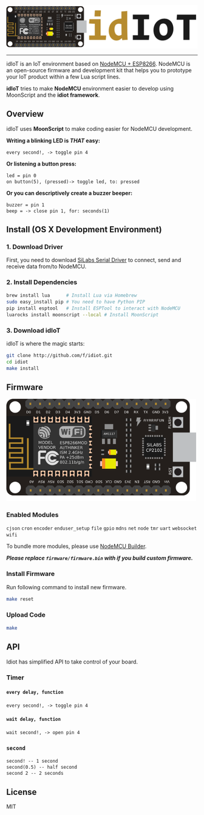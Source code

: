 <img width="800" src="./assets/idiot-logo.png" alt="idIoT">

---
idIoT is an IoT environment based on [NodeMCU + ESP8266](http://nodemcu.com/index_en.html).
NodeMCU is an open-source firmware and development kit that helps 
you to prototype your IoT product within a few Lua script lines.

**idIoT** tries to make **NodeMCU** environment easier to develop using
MoonScript and the **idiot framework**.

## Overview

idIoT uses **MoonScript** to make coding easier for NodeMCU development.

**Writing a blinking LED is _THAT_ easy:**
```moonscript
every second!, -> toggle pin 4
```

**Or listening a button press:**
```moonscript
led = pin 0
on button(5), (pressed)-> toggle led, to: pressed
```

**Or you can descriptively create a buzzer beeper:**
```moonscript
buzzer = pin 1
beep = -> close pin 1, for: seconds(1)
```

## Install (OS X Development Environment)

### 1. Download Driver
First, you need to download [SiLabs Serial Driver](https://www.silabs.com/Support%20Documents/Software/Mac_OSX_VCP_Driver.zip)
to connect, send and receive data from/to NodeMCU.

### 2. Install Dependencies
```bash
brew install lua      # Install Lua via Homebrew
sudo easy_install pip # You need to have Python PIP
pip install esptool   # Install ESPTool to interact with NodeMCU
luarocks install moonscript --local # Install MoonScript
```

### 3. Download idIoT

idIoT is where the magic starts:

```bash
git clone http://github.com/f/idiot.git
cd idiot
make install
```

## Firmware

<img width="500" src="./assets/nodemcu.png" alt="idIoT">

### Enabled Modules
`cjson` `cron` `encoder` `enduser_setup` `file` `gpio`
`mdns` `net` `node` `tmr` `uart` `websocket` `wifi`

To bundle more modules, please use [NodeMCU Builder](https://nodemcu-build.com).

**_Please replace `firmware/firmware.bin` with if you build custom firmware._**

### Install Firmware

Run following command to install new firmware.

```bash
make reset
```
### Upload Code

```bash
make
```

## API

Idiot has simplified API to take control of your board.

### Timer

#### `every delay, function`

```moonscript
every second!, -> toggle pin 4
```

#### `wait delay, function`

```moonscript
wait second!, -> open pin 4
```

### `second`

```moonscript
second! -- 1 second
second(0.5) -- half second
second 2 -- 2 seconds
```

## License

MIT
